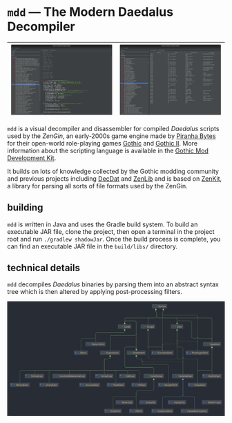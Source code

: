 # `mdd` — The Modern Daedalus Decompiler

| ![](assets/demo-decompiler.png) | ![](assets/demo.disassembler.png) |
|---------------------------------|-----------------------------------|

`mdd` is a visual decompiler and disassembler for compiled *Daedalus* scripts used by the *ZenGin*, an early-2000s game engine made by [Piranha Bytes](https://en.wikipedia.org/wiki/Piranha_Bytes) for their open-world role-playing games [Gothic](https://en.wikipedia.org/wiki/Gothic_(video_game)) and [Gothic II](https://en.wikipedia.org/wiki/Gothic_II). More information about the scripting language is available in the [Gothic Mod Development Kit](https://github.com/PhoenixTales/gothic-devkit).

It builds on lots of knowledge collected by the Gothic modding community and previous projects including [DecDat](https://github.com/auronen/DecDat) and [ZenLib](https://github.com/ataulien/ZenLib) and is based on [ZenKit](https://github.com/GothicKit/ZenKit), a library for parsing all sorts of file formats used by the ZenGin.

## building

`mdd` is written in Java and uses the Gradle build system. To build an executable JAR file, clone the project, then
open a terminal in the project root and run `./gradlew shadowJar`. Once the build process is complete, you can find
an executable JAR file in the `build/libs/` directory.

## technical details

`mdd` decompiles *Daedalus* binaries by parsing them into an abstract syntax tree which is then altered by applying
post-processing filters.

![](assets/abstract-syntax-tree.png)
